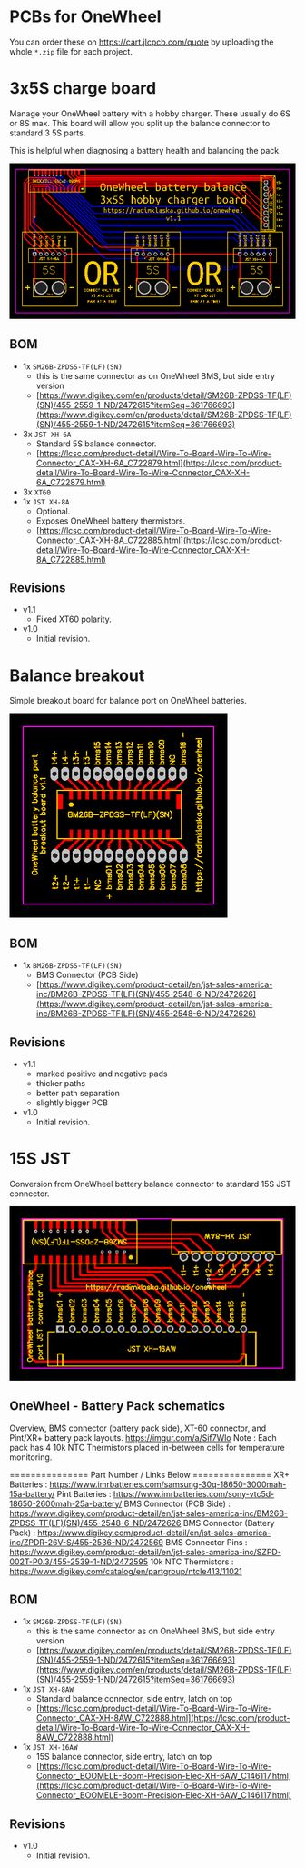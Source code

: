 # PCBs for OneWheel

You can order these on https://cart.jlcpcb.com/quote by uploading the whole `*.zip` file for each project.

# 3x5S charge board

Manage your OneWheel battery with a hobby charger. These usually do 6S or 8S max. This board will allow you split up the balance connector to standard 3 5S parts.

This is helpful when diagnosing a battery health and balancing the pack.

![](3x5s_charge/PCB_onewheel_3x5s_charge.png)

## BOM
* 1x `SM26B-ZPDSS-TF(LF)(SN)`
  * this is the same connector as on OneWheel BMS, but side entry version
  * [https://www.digikey.com/en/products/detail/SM26B-ZPDSS-TF(LF)(SN)/455-2559-1-ND/2472615?itemSeq=361766693](https://www.digikey.com/en/products/detail/SM26B-ZPDSS-TF(LF)(SN)/455-2559-1-ND/2472615?itemSeq=361766693)
* 3x `JST XH-6A`
  * Standard 5S balance connector.
  * [https://lcsc.com/product-detail/Wire-To-Board-Wire-To-Wire-Connector_CAX-XH-6A_C722879.html](https://lcsc.com/product-detail/Wire-To-Board-Wire-To-Wire-Connector_CAX-XH-6A_C722879.html)
* 3x `XT60`
* 1x `JST XH-8A`
  * Optional.
  * Exposes OneWheel battery thermistors.
  * [https://lcsc.com/product-detail/Wire-To-Board-Wire-To-Wire-Connector_CAX-XH-8A_C722885.html](https://lcsc.com/product-detail/Wire-To-Board-Wire-To-Wire-Connector_CAX-XH-8A_C722885.html)

## Revisions
* v1.1
  * Fixed XT60 polarity.
* v1.0
  * Initial revision.

# Balance breakout

Simple breakout board for balance port on OneWheel batteries.

![](balance_breakout/PCB_onewheel_balance_breakout.png)

## BOM
* 1x `BM26B-ZPDSS-TF(LF)(SN)`
  * BMS Connector (PCB Side)
  * [https://www.digikey.com/product-detail/en/jst-sales-america-inc/BM26B-ZPDSS-TF(LF)(SN)/455-2548-6-ND/2472626](https://www.digikey.com/product-detail/en/jst-sales-america-inc/BM26B-ZPDSS-TF(LF)(SN)/455-2548-6-ND/2472626)

## Revisions
* v1.1
  * marked positive and negative pads
  * thicker paths
  * better path separation
  * slightly bigger PCB
* v1.0
  * Initial revision.

# 15S JST

Conversion from OneWheel battery balance connector to standard 15S JST connector.

![](15s_jst/PCB_onewheel_15s_jst.png)

## OneWheel - Battery Pack schematics
Overview, BMS connector (battery pack side), XT-60 connector, and Pint/XR+ battery pack layouts.
https://imgur.com/a/Sif7Wlo
Note : Each pack has 4 10k NTC Thermistors placed in-between cells for temperature monitoring.

=============== Part Number / Links Below ===============
XR+ Batteries : https://www.imrbatteries.com/samsung-30q-18650-3000mah-15a-battery/
Pint Batteries : https://www.imrbatteries.com/sony-vtc5d-18650-2600mah-25a-battery/
BMS Connector (PCB Side) : https://www.digikey.com/product-detail/en/jst-sales-america-inc/BM26B-ZPDSS-TF(LF)(SN)/455-2548-6-ND/2472626
BMS Connector (Battery Pack) : https://www.digikey.com/product-detail/en/jst-sales-america-inc/ZPDR-26V-S/455-2536-ND/2472569
BMS Connector Pins : https://www.digikey.com/product-detail/en/jst-sales-america-inc/SZPD-002T-P0.3/455-2539-1-ND/2472595
10k NTC Thermistors : https://www.digikey.com/catalog/en/partgroup/ntcle413/11021


## BOM
* 1x `SM26B-ZPDSS-TF(LF)(SN)`
  * this is the same connector as on OneWheel BMS, but side entry version
  * [https://www.digikey.com/en/products/detail/SM26B-ZPDSS-TF(LF)(SN)/455-2559-1-ND/2472615?itemSeq=361766693](https://www.digikey.com/en/products/detail/SM26B-ZPDSS-TF(LF)(SN)/455-2559-1-ND/2472615?itemSeq=361766693)
* 1x `JST XH-8AW`
  * Standard balance connector, side entry, latch on top
  * [https://lcsc.com/product-detail/Wire-To-Board-Wire-To-Wire-Connector_CAX-XH-8AW_C722888.html](https://lcsc.com/product-detail/Wire-To-Board-Wire-To-Wire-Connector_CAX-XH-8AW_C722888.html)
* 1x `JST XH-16AW`
  * 15S balance connector, side entry, latch on top
  * [https://lcsc.com/product-detail/Wire-To-Board-Wire-To-Wire-Connector_BOOMELE-Boom-Precision-Elec-XH-6AW_C146117.html](https://lcsc.com/product-detail/Wire-To-Board-Wire-To-Wire-Connector_BOOMELE-Boom-Precision-Elec-XH-6AW_C146117.html)



## Revisions
* v1.0
  * Initial revision.
